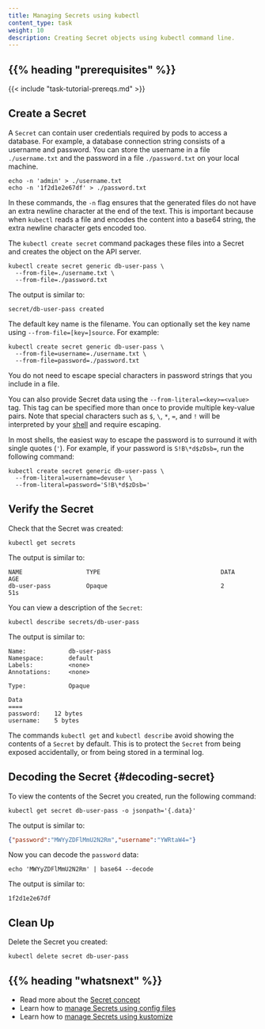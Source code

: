 ```yaml
---
title: Managing Secrets using kubectl
content_type: task
weight: 10
description: Creating Secret objects using kubectl command line.
---
```


<!-- overview -->

## {{% heading "prerequisites" %}}

{{< include "task-tutorial-prereqs.md" >}}

<!-- steps -->

## Create a Secret

A `Secret` can contain user credentials required by pods to access a database.
For example, a database connection string consists of a username and password.
You can store the username in a file `./username.txt` and the password in a
file `./password.txt` on your local machine.

```shell
echo -n 'admin' > ./username.txt
echo -n '1f2d1e2e67df' > ./password.txt
```
In these commands, the `-n` flag ensures that the generated files do not have
an extra newline character at the end of the text. This is important because
when `kubectl` reads a file and encodes the content into a base64 string, the
extra newline character gets encoded too.

The `kubectl create secret` command packages these files into a Secret and creates
the object on the API server.

```shell
kubectl create secret generic db-user-pass \
  --from-file=./username.txt \
  --from-file=./password.txt
```

The output is similar to:

```
secret/db-user-pass created
```

The default key name is the filename. You can optionally set the key name using
`--from-file=[key=]source`. For example:

```shell
kubectl create secret generic db-user-pass \
  --from-file=username=./username.txt \
  --from-file=password=./password.txt
```

You do not need to escape special characters in password strings that you 
include in a file.

You can also provide Secret data using the `--from-literal=<key>=<value>` tag.
This tag can be specified more than once to provide multiple key-value pairs.
Note that special characters such as `$`, `\`, `*`, `=`, and `!` will be
interpreted by your [shell](https://en.wikipedia.org/wiki/Shell_(computing))
and require escaping.

In most shells, the easiest way to escape the password is to surround it with
single quotes (`'`). For example, if your password is `S!B\*d$zDsb=`,
run the following command:

```shell
kubectl create secret generic db-user-pass \
  --from-literal=username=devuser \
  --from-literal=password='S!B\*d$zDsb='
```

## Verify the Secret

Check that the Secret was created:

```shell
kubectl get secrets
```

The output is similar to:

```
NAME                  TYPE                                  DATA      AGE
db-user-pass          Opaque                                2         51s
```

You can view a description of the `Secret`:

```shell
kubectl describe secrets/db-user-pass
```

The output is similar to:

```
Name:            db-user-pass
Namespace:       default
Labels:          <none>
Annotations:     <none>

Type:            Opaque

Data
====
password:    12 bytes
username:    5 bytes
```

The commands `kubectl get` and `kubectl describe` avoid showing the contents
of a `Secret` by default. This is to protect the `Secret` from being exposed
accidentally, or from being stored in a terminal log.

## Decoding the Secret  {#decoding-secret}

To view the contents of the Secret you created, run the following command:

```shell
kubectl get secret db-user-pass -o jsonpath='{.data}'
```

The output is similar to:

```json
{"password":"MWYyZDFlMmU2N2Rm","username":"YWRtaW4="}
```

Now you can decode the `password` data:

```shell
echo 'MWYyZDFlMmU2N2Rm' | base64 --decode
```

The output is similar to:

```
1f2d1e2e67df
```

## Clean Up

Delete the Secret you created:

```shell
kubectl delete secret db-user-pass
```

<!-- discussion -->

## {{% heading "whatsnext" %}}

- Read more about the [Secret concept](/docs/concepts/configuration/secret/)
- Learn how to [manage Secrets using config files](/docs/tasks/configmap-secret/managing-secret-using-config-file/)
- Learn how to [manage Secrets using kustomize](/docs/tasks/configmap-secret/managing-secret-using-kustomize/)
